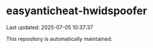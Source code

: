 # easyanticheat-hwidspoofer

Last updated: 2025-07-05 10:37:37

This repository is automatically maintained.
